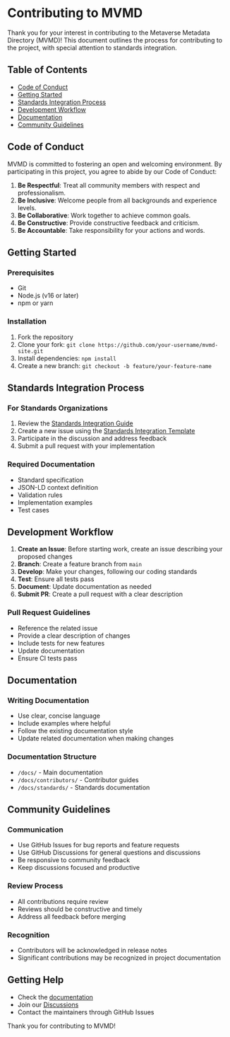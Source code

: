# Contributing to MVMD

Thank you for your interest in contributing to the Metaverse Metadata Directory (MVMD)! This document outlines the process for contributing to the project, with special attention to standards integration.

## Table of Contents
- [Code of Conduct](#code-of-conduct)
- [Getting Started](#getting-started)
- [Standards Integration Process](#standards-integration-process)
- [Development Workflow](#development-workflow)
- [Documentation](#documentation)
- [Community Guidelines](#community-guidelines)

## Code of Conduct

MVMD is committed to fostering an open and welcoming environment. By participating in this project, you agree to abide by our Code of Conduct:

1. **Be Respectful**: Treat all community members with respect and professionalism.
2. **Be Inclusive**: Welcome people from all backgrounds and experience levels.
3. **Be Collaborative**: Work together to achieve common goals.
4. **Be Constructive**: Provide constructive feedback and criticism.
5. **Be Accountable**: Take responsibility for your actions and words.

## Getting Started

### Prerequisites
- Git
- Node.js (v16 or later)
- npm or yarn

### Installation
1. Fork the repository
2. Clone your fork: `git clone https://github.com/your-username/mvmd-site.git`
3. Install dependencies: `npm install`
4. Create a new branch: `git checkout -b feature/your-feature-name`

## Standards Integration Process

### For Standards Organizations
1. Review the [Standards Integration Guide](../docs/contributors/standards-organizations/overview.md)
2. Create a new issue using the [Standards Integration Template](../.github/ISSUE_TEMPLATE/standards-integration.md)
3. Participate in the discussion and address feedback
4. Submit a pull request with your implementation

### Required Documentation
- Standard specification
- JSON-LD context definition
- Validation rules
- Implementation examples
- Test cases

## Development Workflow

1. **Create an Issue**: Before starting work, create an issue describing your proposed changes
2. **Branch**: Create a feature branch from `main`
3. **Develop**: Make your changes, following our coding standards
4. **Test**: Ensure all tests pass
5. **Document**: Update documentation as needed
6. **Submit PR**: Create a pull request with a clear description

### Pull Request Guidelines
- Reference the related issue
- Provide a clear description of changes
- Include tests for new features
- Update documentation
- Ensure CI tests pass

## Documentation

### Writing Documentation
- Use clear, concise language
- Include examples where helpful
- Follow the existing documentation style
- Update related documentation when making changes

### Documentation Structure
- `/docs/` - Main documentation
- `/docs/contributors/` - Contributor guides
- `/docs/standards/` - Standards documentation

## Community Guidelines

### Communication
- Use GitHub Issues for bug reports and feature requests
- Use GitHub Discussions for general questions and discussions
- Be responsive to community feedback
- Keep discussions focused and productive

### Review Process
- All contributions require review
- Reviews should be constructive and timely
- Address all feedback before merging

### Recognition
- Contributors will be acknowledged in release notes
- Significant contributions may be recognized in project documentation

## Getting Help
- Check the [documentation](../docs/)
- Join our [Discussions](https://github.com/mvmd-org/mvmd-site/discussions)
- Contact the maintainers through GitHub Issues

Thank you for contributing to MVMD! 